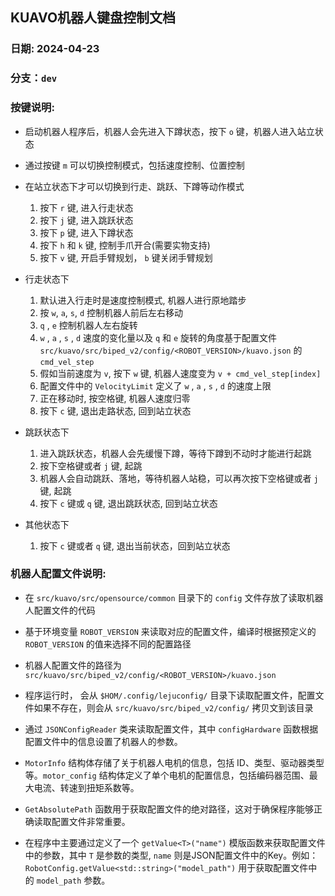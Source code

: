 ## KUAVO机器人键盘控制文档

### 日期: 2024-04-23

### 分支：`dev`

### 按键说明:

* 启动机器人程序后，机器人会先进入下蹲状态，按下 `o` 键，机器人进入站立状态

* 通过按键 `m` 可以切换控制模式，包括速度控制、位置控制

* 在站立状态下才可以切换到行走、跳跃、下蹲等动作模式

  1. 按下 `r` 键, 进入行走状态
  2. 按下 `j` 键, 进入跳跃状态
  3. 按下 `p` 键, 进入下蹲状态
  4. 按下 `h` 和 `k` 键, 控制手爪开合(需要实物支持)
  5. 按下 `v` 键, 开启手臂规划， `b` 键关闭手臂规划

* 行走状态下

  1. 默认进入行走时是速度控制模式, 机器人进行原地踏步
  2. 按 `w`, `a`, `s`, `d` 控制机器人前后左右移动
  3. `q` , `e` 控制机器人左右旋转
  4. `w` , `a` , `s` , `d` 速度的变化量以及 `q` 和 `e` 旋转的角度基于配置文件 `src/kuavo/src/biped_v2/config/<ROBOT_VERSION>/kuavo.json` 的 `cmd_vel_step`
  5. 假如当前速度为 `v`, 按下 `w` 键, 机器人速度变为 `v + cmd_vel_step[index]`
  6. 配置文件中的 `VelocityLimit` 定义了 `w` , `a` , `s` , `d` 的速度上限
  7. 正在移动时, 按空格键, 机器人速度归零
  8. 按下 `c` 键, 退出走路状态, 回到站立状态

* 跳跃状态下

  1. 进入跳跃状态，机器人会先缓慢下蹲，等待下蹲到不动时才能进行起跳
  2. 按下空格键或者 `j` 键, 起跳
  3. 机器人会自动跳跃、落地，等待机器人站稳，可以再次按下空格键或者 `j` 键, 起跳
  4. 按下 `c` 键或 `q` 键, 退出跳跃状态, 回到站立状态

* 其他状态下

  1. 按下 `c` 键或者 `q` 键, 退出当前状态，回到站立状态


### 机器人配置文件说明:

* 在 `src/kuavo/src/opensource/common` 目录下的 `config` 文件存放了读取机器人配置文件的代码
  
* 基于环境变量 `ROBOT_VERSION` 来读取对应的配置文件，编译时根据预定义的 `ROBOT_VERSION` 的值来选择不同的配置路径

* 机器人配置文件的路径为 `src/kuavo/src/biped_v2/config/<ROBOT_VERSION>/kuavo.json`

* 程序运行时， 会从 `$HOM/.config/lejuconfig/` 目录下读取配置文件，配置文件如果不存在，则会从 `src/kuavo/src/biped_v2/config/` 拷贝文到该目录

* 通过 `JSONConfigReader` 类来读取配置文件，其中 `configHardware` 函数根据配置文件中的信息设置了机器人的参数。

* `MotorInfo` 结构体存储了关于机器人电机的信息，包括 ID、类型、驱动器类型等。`motor_config` 结构体定义了单个电机的配置信息，包括编码器范围、最大电流、转速到扭矩系数等。

* `GetAbsolutePath` 函数用于获取配置文件的绝对路径，这对于确保程序能够正确读取配置文件非常重要。
  
* 在程序中主要通过定义了一个 `getValue<T>("name")` 模版函数来获取配置文件中的参数，其中 `T` 是参数的类型, `name` 则是JSON配置文件中的Key。例如：`RobotConfig.getValue<std::string>("model_path")` 用于获取配置文件中的 `model_path` 参数。
